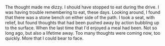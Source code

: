 The thought made me dizzy. I should have stopped to eat during the drive. I was having trouble remembering to eat, these days. Looking around, I found that there was a stone bench on either side of the path. I took a seat, with relief, but found thoughts that had been pushed away by action bubbling up to the surface. When the last time that I'd enjoyed a meal had been. Not so long ago, but also a lifetime away. Too many thoughts were coming now, too quickly. More that I could bear to face. 